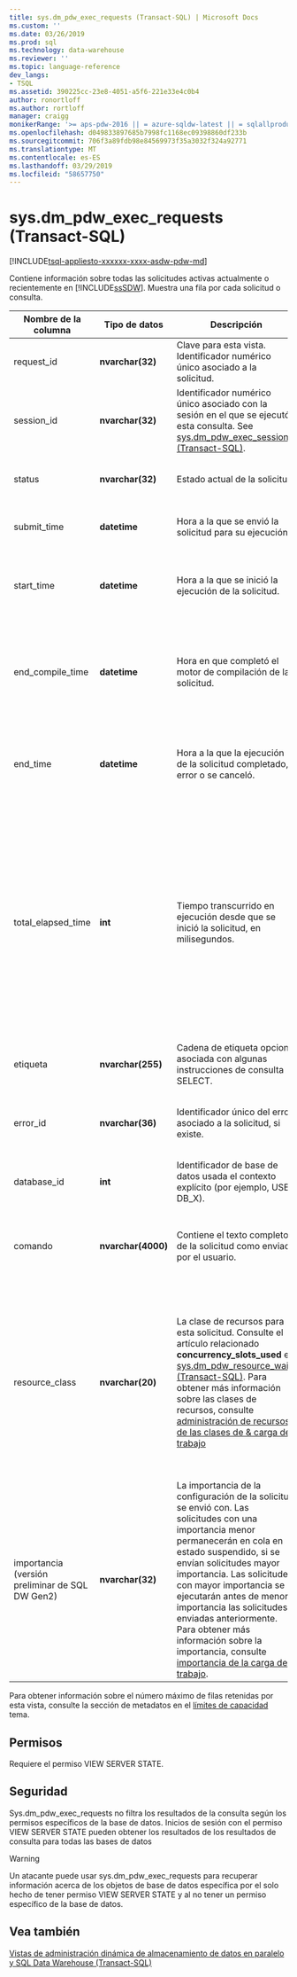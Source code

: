 ```yaml
---
title: sys.dm_pdw_exec_requests (Transact-SQL) | Microsoft Docs
ms.custom: ''
ms.date: 03/26/2019
ms.prod: sql
ms.technology: data-warehouse
ms.reviewer: ''
ms.topic: language-reference
dev_langs:
- TSQL
ms.assetid: 390225cc-23e8-4051-a5f6-221e33e4c0b4
author: ronortloff
ms.author: rortloff
manager: craigg
monikerRange: '>= aps-pdw-2016 || = azure-sqldw-latest || = sqlallproducts-allversions'
ms.openlocfilehash: d049833897685b7998fc1168ec09398860df233b
ms.sourcegitcommit: 706f3a89fdb98e84569973f35a3032f324a92771
ms.translationtype: MT
ms.contentlocale: es-ES
ms.lasthandoff: 03/29/2019
ms.locfileid: "58657750"
---
```

# <a name="sysdmpdwexecrequests-transact-sql"></a>sys.dm_pdw_exec_requests (Transact-SQL)

[!INCLUDE[tsql-appliesto-xxxxxx-xxxx-asdw-pdw-md](../../includes/tsql-appliesto-xxxxxx-xxxx-asdw-pdw-md.md)]

  Contiene información sobre todas las solicitudes activas actualmente o recientemente en [!INCLUDE[ssSDW](../../includes/sssdw-md.md)]. Muestra una fila por cada solicitud o consulta.  
  
|Nombre de la columna|Tipo de datos|Descripción|Intervalo|  
|-----------------|---------------|-----------------|-----------|  
|request_id|**nvarchar(32)**|Clave para esta vista. Identificador numérico único asociado a la solicitud.|Es único en todas las solicitudes en el sistema.|  
|session_id|**nvarchar(32)**|Identificador numérico único asociado con la sesión en el que se ejecutó esta consulta. See [sys.dm_pdw_exec_sessions &#40;Transact-SQL&#41;](../../relational-databases/system-dynamic-management-views/sys-dm-pdw-exec-sessions-transact-sql.md).||  
|status|**nvarchar(32)**|Estado actual de la solicitud.|'Ejecutar', 'Suspendido', 'Completado', 'Cancelar', 'Error'.|  
|submit_time|**datetime**|Hora a la que se envió la solicitud para su ejecución.|Válido **datetime** menor o igual a la hora actual y start_time.|  
|start_time|**datetime**|Hora a la que se inició la ejecución de la solicitud.|NULL para las solicitudes en cola; de lo contrario, válido **datetime** menor o igual que la hora actual.|  
|end_compile_time|**datetime**|Hora en que completó el motor de compilación de la solicitud.|NULL para las solicitudes que no se han compilado aún; en caso contrario válido **datetime** start_time inferior y menor o igual a la hora actual.|
|end_time|**datetime**|Hora a la que la ejecución de la solicitud completado, error o se canceló.|NULL para las solicitudes en cola o activas; en caso contrario, válido **datetime** menor o igual que la hora actual.|  
|total_elapsed_time|**int**|Tiempo transcurrido en ejecución desde que se inició la solicitud, en milisegundos.|Entre 0 y la diferencia entre start_time y end_time.</br></br> Si total_elapsed_time supera el valor máximo de un entero, continuará total_elapsed_time sea el valor máximo. Esta condición generará la advertencia "se superó el valor máximo."</br></br> El valor máximo en milisegundos es igual a 24,8 días.|  
|etiqueta|**nvarchar(255)**|Cadena de etiqueta opcional asociada con algunas instrucciones de consulta SELECT.|Cualquier cadena que contiene "a-z", "A-z", "0-9', '_'.|  
|error_id|**nvarchar(36)**|Identificador único del error asociado a la solicitud, si existe.|Consulte [sys.dm_pdw_errors &#40;Transact-SQL&#41;](../../relational-databases/system-dynamic-management-views/sys-dm-pdw-errors-transact-sql.md); se establece en NULL si se ha producido ningún error.|  
|database_id|**int**|Identificador de base de datos usada el contexto explícito (por ejemplo, USE DB_X).|Vea el Id. de [sys.databases &#40;Transact-SQL&#41;](../../relational-databases/system-catalog-views/sys-databases-transact-sql.md).|  
|comando|**nvarchar(4000)**|Contiene el texto completo de la solicitud como enviado por el usuario.|Cualquier texto de consulta o de solicitud válido. Las consultas que duran más de 4000 bytes se truncan.|  
|resource_class|**nvarchar(20)**|La clase de recursos para esta solicitud. Consulte el artículo relacionado **concurrency_slots_used** en [sys.dm_pdw_resource_waits &#40;Transact-SQL&#41;](../../relational-databases/system-dynamic-management-views/sys-dm-pdw-resource-waits-transact-sql.md).  Para obtener más información sobre las clases de recursos, consulte [administración de recursos de las clases de & carga de trabajo](https://docs.microsoft.com/azure/sql-data-warehouse/resource-classes-for-workload-management) |Clases de recursos estáticos</br>staticrc10</br>staticrc20</br>staticrc30</br>staticrc40</br>staticrc50</br>staticrc60</br>staticrc70</br>staticrc80</br>            </br>Clases de recursos dinámicos</br>SmallRC</br>MediumRC</br>LargeRC</br>XLargeRC|
|importancia (versión preliminar de SQL DW Gen2)|**nvarchar(32)**|La importancia de la configuración de la solicitud se envió con. Las solicitudes con una importancia menor permanecerán en cola en estado suspendido, si se envían solicitudes mayor importancia.  Las solicitudes con mayor importancia se ejecutarán antes de menor importancia las solicitudes enviadas anteriormente.  Para obtener más información sobre la importancia, consulte [importancia de la carga de trabajo](https://docs.microsoft.com/azure/sql-data-warehouse/sql-data-warehouse-workload-importance).  |NULL</br>low</br>below_normal</br>normal (predeterminado)</br>above_normal</br>high|
  
 Para obtener información sobre el número máximo de filas retenidas por esta vista, consulte la sección de metadatos en el [límites de capacidad](/azure/sql-data-warehouse/sql-data-warehouse-service-capacity-limits#metadata) tema.   
  
## <a name="permissions"></a>Permisos

 Requiere el permiso VIEW SERVER STATE.  
  
## <a name="security"></a>Seguridad

 Sys.dm_pdw_exec_requests no filtra los resultados de la consulta según los permisos específicos de la base de datos. Inicios de sesión con el permiso VIEW SERVER STATE pueden obtener los resultados de los resultados de consulta para todas las bases de datos  
  
>[!WARNING]  
>Un atacante puede usar sys.dm_pdw_exec_requests para recuperar información acerca de los objetos de base de datos específica por el solo hecho de tener permiso VIEW SERVER STATE y al no tener un permiso específico de la base de datos.  
  
## <a name="see-also"></a>Vea también

 [Vistas de administración dinámica de almacenamiento de datos en paralelo y SQL Data Warehouse &#40;Transact-SQL&#41;](../../relational-databases/system-dynamic-management-views/sql-and-parallel-data-warehouse-dynamic-management-views.md) 
